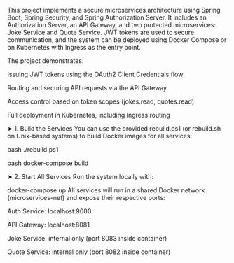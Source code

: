 This project implements a secure microservices architecture using Spring Boot, Spring Security, and Spring Authorization Server. It includes an Authorization Server, an API Gateway, and two protected microservices: Joke Service and Quote Service. JWT tokens are used to secure communication, and the system can be deployed using Docker Compose or on Kubernetes with Ingress as the entry point.

The project demonstrates:

Issuing JWT tokens using the OAuth2 Client Credentials flow

Routing and securing API requests via the API Gateway

Access control based on token scopes (jokes.read, quotes.read)

Full deployment in Kubernetes, including Ingress routing



➤ 1. Build the Services
You can use the provided rebuild.ps1 (or rebuild.sh on Unix-based systems) to build Docker images for all services:

bash
./rebuild.ps1

bash
docker-compose build

➤ 2. Start All Services
Run the system locally with:

docker-compose up
All services will run in a shared Docker network (microservices-net) and expose their respective ports:

Auth Service: localhost:9000

API Gateway: localhost:8081

Joke Service: internal only (port 8083 inside container)

Quote Service: internal only (port 8082 inside container)
